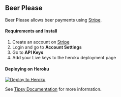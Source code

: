 ## Beer Please

Beer Please allows beer payments using [Stripe](https://stripe.com/).


#### Requirements and Install

1. Create an account on [Stripe](https://stripe.com/)
1. Login and go to **Account Settings**
1. Go to **API Keys**
1. Add your Live keys to the heroku deployment page



#### Deploying on Heroku

[![Deploy to Heroku](https://www.herokucdn.com/deploy/button.svg)](https://heroku.com/deploy)

See [Tipsy Documentation](https://github.com/arzynik/tipsy/wiki) for more information.
